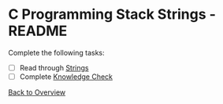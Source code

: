 # C Programming Stack Strings - README
Complete the following tasks:
- [ ] Read through [Strings](strings.md)
- [ ] Complete [Knowledge Check](knowledge_check.md)

[Back to Overview](../README.md)